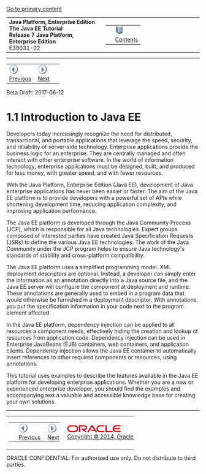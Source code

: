 [Go to primary content](#BEGIN)

<table>
<colgroup>
<col width="50%" />
<col width="50%" />
</colgroup>
<tbody>
<tr class="odd">
<td><strong>Java Platform, Enterprise Edition The Java EE Tutorial</strong><br />
<strong>Release 7 Java Platform, Enterprise Edition</strong><br />
E39031-02</td>
<td><table>
<tbody>
<tr class="odd">
<td> </td>
<td><a href="toc.md"><img src="img/toc.gif" alt="Go To Table Of Contents" /><br />
<span class="icon">Contents</span></a></td>
</tr>
</tbody>
</table></td>
</tr>
</tbody>
</table>

-----

<table>
<tbody>
<tr class="odd">
<td><a href="overview.md"><img src="img/leftnav.gif" alt="Previous" /><br />
<span class="icon">Previous</span></a> </td>
<td><a href="overview002.md"><img src="img/rightnav.gif" alt="Next" /><br />
<span class="icon">Next</span></a></td>
<td> </td>
</tr>
</tbody>
</table>

Beta Draft: 2017-06-12

# 1.1 Introduction to Java EE

Developers today increasingly recognize the need for distributed,
transactional, and portable applications that leverage the speed,
security, and reliability of server-side technology. Enterprise
applications provide the business logic for an enterprise. They are
centrally managed and often interact with other enterprise software. In
the world of information technology, enterprise applications must be
designed, built, and produced for less money, with greater speed, and
with fewer resources.

With the Java Platform, Enterprise Edition (Java EE), development of
Java enterprise applications has never been easier or faster. The aim of
the Java EE platform is to provide developers with a powerful set of
APIs while shortening development time, reducing application complexity,
and improving application performance.

The Java EE platform is developed through the Java Community Process
(JCP), which is responsible for all Java technologies. Expert groups
composed of interested parties have created Java Specification Requests
(JSRs) to define the various Java EE technologies. The work of the Java
Community under the JCP program helps to ensure Java technology's
standards of stability and cross-platform compatibility.

The Java EE platform uses a simplified programming model. XML deployment
descriptors are optional. Instead, a developer can simply enter the
information as an annotation directly into a Java source file, and the
Java EE server will configure the component at deployment and runtime.
These annotations are generally used to embed in a program data that
would otherwise be furnished in a deployment descriptor. With
annotations, you put the specification information in your code next to
the program element affected.

In the Java EE platform, dependency injection can be applied to all
resources a component needs, effectively hiding the creation and lookup
of resources from application code. Dependency injection can be used in
Enterprise JavaBeans (EJB) containers, web containers, and application
clients. Dependency injection allows the Java EE container to
automatically insert references to other required components or
resources, using annotations.

This tutorial uses examples to describe the features available in the
Java EE platform for developing enterprise applications. Whether you are
a new or experienced enterprise developer, you should find the examples
and accompanying text a valuable and accessible knowledge base for
creating your own solutions.

-----

<table style="width:66%;">
<colgroup>
<col width="33%" />
<col width="0%" />
<col width="33%" />
</colgroup>
<tbody>
<tr class="odd">
<td><table style="width:96%;">
<colgroup>
<col width="0%" />
<col width="48%" />
<col width="48%" />
</colgroup>
<tbody>
<tr class="odd">
<td> </td>
<td><a href="overview.md"><img src="img/leftnav.gif" alt="Previous" /><br />
<span class="icon">Previous</span></a> </td>
<td><a href="overview002.md"><img src="img/rightnav.gif" alt="Next" /><br />
<span class="icon">Next</span></a></td>
</tr>
</tbody>
</table></td>
<td><img src="img/oracle.gif" alt="Oracle Logo" class="copyrightlogo" /> <a href="img/cpyr.htm"><br />
<span class="copyrightlogo">Copyright © 2014, Oracle and/or its affiliates. All rights reserved.</span></a></td>
<td><table>
<tbody>
<tr class="odd">
<td> </td>
<td><a href="toc.md"><img src="img/toc.gif" alt="Go To Table Of Contents" /><br />
<span class="icon">Contents</span></a></td>
</tr>
</tbody>
</table></td>
</tr>
</tbody>
</table>

ORACLE CONFIDENTIAL. For authorized use only. Do not distribute to third parties.
